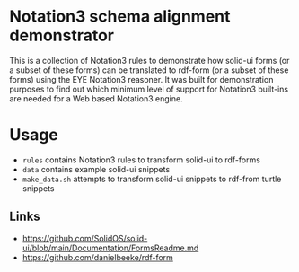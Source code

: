 
# Notation3 schema alignment demonstrator

This is a collection of Notation3 rules to demonstrate how solid-ui forms (or
a subset of these forms) can be translated to rdf-form (or a subset of these
forms) using the EYE Notation3 reasoner. It was built for demonstration purposes
to find out which minimum level of support for Notation3 built-ins are needed
for a Web based Notation3 engine.

# Usage

- `rules` contains Notation3 rules to transform solid-ui to rdf-forms
- `data` contains example solid-ui snippets
- `make_data.sh` attempts to transform solid-ui snippets to rdf-from turtle snippets

## Links

- https://github.com/SolidOS/solid-ui/blob/main/Documentation/FormsReadme.md
- https://github.com/danielbeeke/rdf-form